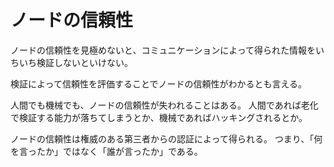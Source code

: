 # ノードの信頼性

ノードの信頼性を見極めないと、コミュニケーションによって得られた情報をいちいち検証しないといけない。

検証によって信頼性を評価することでノードの信頼性がわかるとも言える。

人間でも機械でも、ノードの信頼性が失われることはある。
人間であれば老化で検証する能力が落ちてしまうとか、機械であればハッキングされるとか。

ノードの信頼性は権威のある第三者からの認証によって得られる。
つまり、「何を言ったか」ではなく「誰が言ったか」である。
